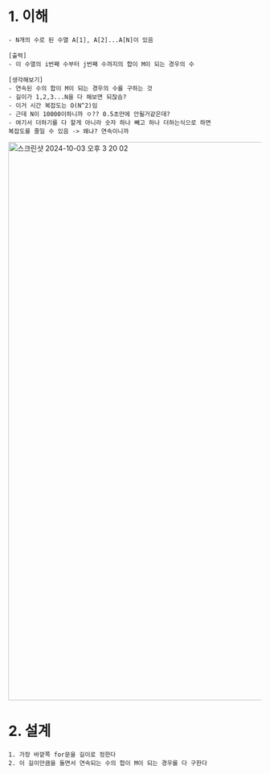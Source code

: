 # 1. 이해

```
- N개의 수로 된 수열 A[1], A[2]...A[N]이 있음

[출력]
- 이 수열의 i번째 수부터 j번째 수까지의 합이 M이 되는 경우의 수

[생각해보기]
- 연속된 수의 합이 M이 되는 경우의 수를 구하는 것
- 길이가 1,2,3...N을 다 해보면 되잖슴?
- 이거 시간 복잡도는 O(N^2)임
- 근데 N이 10000이하니까 ㅇ?? 0.5초만에 안될거같은데?
- 여기서 더하기를 다 할게 아니라 숫자 하나 빼고 하나 더하는식으로 하면 
복잡도를 줄일 수 있음 -> 왜냐? 연속이니까
```
<img width="1108" alt="스크린샷 2024-10-03 오후 3 20 02" src="https://github.com/user-attachments/assets/250eda63-6acc-43a3-b7ae-66a431f684bf">



# 2. 설계

```
1. 가장 바깥쪽 for문을 길이로 정한다
2. 이 길이만큼을 돌면서 연속되는 수의 합이 M이 되는 경우를 다 구한다
```
